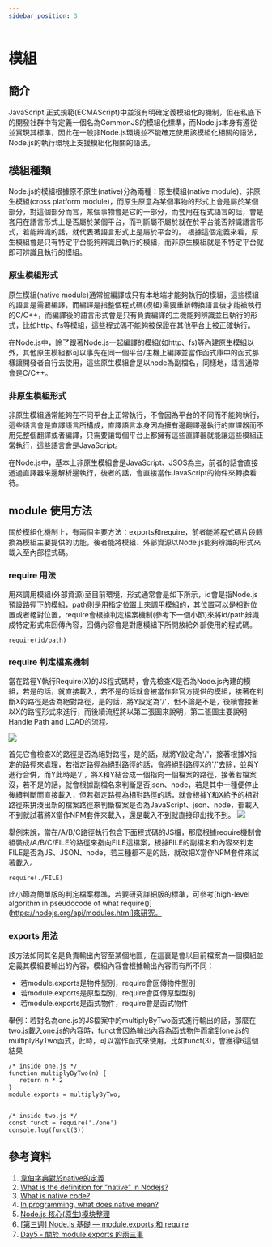 ```yaml
---
sidebar_position: 3
---
```



# 模組

## 簡介
JavaScript 正式規範(ECMAScript)中並沒有明確定義模組化的機制，但在私底下的開發社群中有定義一個名為CommonJS的模組化標準，而Node.js本身有遵從並實現其標準，因此在一般非Node.js環境並不能確定使用該模組化相關的語法，Node.js的執行環境上支援模組化相關的語法。


## 模組種類
Node.js的模組根據原不原生(native)分為兩種：原生模組(native module)、非原生模組(cross platform module)，而原生原意為某個事物的形式上會是屬於某個部分，對這個部分而言，某個事物會是它的一部分，而套用在程式語言的話，會是套用在語言形式上是否屬於某個平台，而判斷屬不屬於就在於平台能否辨識語言形式，若能辨識的話，就代表著語言形式上是屬於平台的。 根據這個定義來看，原生模組會是只有特定平台能夠辨識且執行的模組，而非原生模組就是不特定平台就即可辨識且執行的模組。

### 原生模組形式
原生模組(native module)通常被編譯成只有本地端才能夠執行的模組，這些模組的語言是需要編譯，而編譯是指整個程式碼(模組)需要重新轉換語言後才能被執行的C/C++，而編譯後的語言形式會是只有負責編譯的主機能夠辨識並且執行的形式，比如http、fs等模組，這些程式碼不能夠被保證在其他平台上被正確執行。

在Node.js中，除了跟著Node.js一起編譯的模組(如http、fs)等內建原生模組以外，其他原生模組都可以事先在同一個平台/主機上編譯並當作函式庫中的函式那樣讓開發者自行去使用，這些原生模組會是以node為副檔名，同樣地，語言通常會是C/C++。

### 非原生模組形式
非原生模組通常能夠在不同平台上正常執行，不會因為平台的不同而不能夠執行，這些語言會是直譯語言所構成，直譯語言本身因為擁有邊翻譯邊執行的直譯器而不用先整個翻譯或者編譯，只需要讓每個平台上都擁有這些直譯器就能讓這些模組正常執行，這些語言會是JavaScript。

在Node.js中，基本上非原生模組會是JavaScript、JSOS為主，前者的話會直接透過直譯器來邊解析邊執行，後者的話，會直接當作JavaScript的物件來轉換看待。


## module 使用方法
關於模組化機制上，有兩個主要方法：exports和require，前者能將程式碼片段轉換為模組主要提供的功能，後者能將模組、外部資源以Node.js能夠辨識的形式來載入至內部程式碼。

### require 用法
用來調用模組(外部資源)至目前環境，形式通常會是如下所示，id會是指Node.js預設路徑下的模組，path則是用指定位置上來調用模組的，其位置可以是相對位置或者絕對位置，require會根據判定檔案機制(參考下一個小節)來將id/path辨識成特定形式來回傳內容，回傳內容會是對應模組下所開放給外部使用的程式碼。
```
require(id/path)
```
### require 判定檔案機制
當在路徑Y執行Require(X)的JS程式碼時，會先檢查X是否為Node.js內建的模組，若是的話，就直接載入，若不是的話就會被當作非官方提供的模組，接著在判斷X的路徑是否為絕對路徑，是的話，將Y設定為'/'，但不論是不是，後續會接著以X的路徑形式來進行，而後續流程將以第二張圖來說明，第二張圖主要說明Handle Path and LOAD的流程。

![](https://res.cloudinary.com/dqfxgtyoi/image/upload/v1635152431/blog/nodejs/simpleRequireFlow_lm64kv.png)

首先它會檢查X的路徑是否為絕對路徑，是的話，就將Y設定為'/'，接著根據X指定的路徑來處理，若指定路徑為絕對路徑的話，會將絕對路徑X的'/'去除，並與Y進行合併，而Y此時是'/'，將X和Y結合成一個指向一個檔案的路徑，接著若檔案沒，若不是的話，就會根據副檔名來判斷是否json、node，若是其中一種便停止後續判斷而直接載入，但若指定路徑為相對路徑的話，就會根據Y和X給予的相對路徑來拼湊出新的檔案路徑來判斷檔案是否為JavaScript、json、node，都載入不到就試著將X當作NPM套件來載入，還是載入不到就直接印出找不到。
![](https://res.cloudinary.com/dqfxgtyoi/image/upload/v1635154823/blog/nodejs/simpleIFileType_arw3xb.png)

舉例來說，當在/A/B/C路徑執行包含下面程式碼的JS檔，那麼根據require機制會組裝成/A/B/C/FILE的路徑來指向FILE這檔案，根據FILE的副檔名和內容來判定FILE是否為JS、JSON、node，若三種都不是的話，就改把X當作NPM套件來試著載入。

```
require(./FILE)
```

此小節為簡單版的判定檔案標準，若要研究詳細版的標準，可參考[high-level algorithm in pseudocode of what require()](https://nodejs.org/api/modules.html]來研究。


### exports 用法
該方法如同其名是負責輸出內容至某個地區，在這裏是會以目前檔案為一個模組並定義其模組要輸出的內容，模組內容會根據輸出內容而有所不同：
 - 若module.exports是物件型別，require會回傳物件型別
 - 若module.exports是原型型別，require會回傳原型型別
 - 若module.exports是函式物件，require會是函式物件

舉例：若對名為one.js的JS檔案中的multiplyByTwo函式進行輸出的話，那麼在two.js載入one.js的內容時，funct會因為輸出內容為函式物件而拿到one.js的multiplyByTwo函式，此時，可以當作函式來使用，比如funct(3)，會獲得6這個結果

```
/* inside one.js */
function multiplyByTwo(n) {
   return n * 2
}
module.exports = multiplyByTwo;


/* inside two.js */
const funct = require('./one')
console.log(funct(3))
```


## 參考資料
1. [韋伯字典對於native的定義](https://www.merriam-webster.com/dictionary/native)
2. [What is the definition for "native" in Nodejs?](https://stackoverflow.com/questions/24949108/what-is-the-definition-for-native-in-nodejs)
3. [What is native code?](https://www.quora.com/What-is-native-code)
4. [In programming, what does native mean?](https://www.quora.com/In-programming-what-does-native-mean)
5. [Node.js 核心(原生)模块整理](https://itbilu.com/nodejs/core/N1tv0Pgd-.html)
6. [[第三週] Node.js 基礎 — module.exports 和 require](https://miahsuwork.medium.com/第三週-node-js-基礎-module-exports-和-require-2f9f6915d9f0)
7. [Day5 - 關於 module.exports 的兩三事](https://ithelp.ithome.com.tw/articles/10185083)
